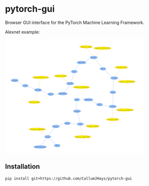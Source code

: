 # pytorch-gui
Browser GUI interface for the PyTorch Machine Learning Framework.

Alexnet example:

![Alexnet Example](./assets/alexnet.png "Alexnet Example")

## Installation
```bash
pip install git+https://github.com/CallumJHays/pytorch-gui
```